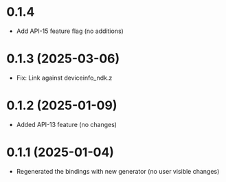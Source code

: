 # 0.1.4

- Add API-15 feature flag (no additions)

# 0.1.3 (2025-03-06)

- Fix: Link against deviceinfo_ndk.z

# 0.1.2 (2025-01-09)

- Added API-13 feature (no changes)

# 0.1.1 (2025-01-04)

- Regenerated the bindings with new generator (no user visible changes)

